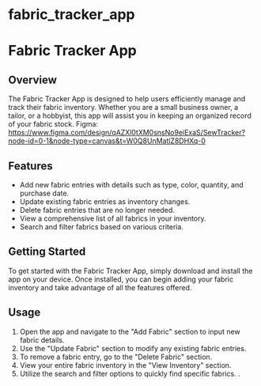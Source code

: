 # fabric_tracker_app
# Fabric Tracker App

## Overview
The Fabric Tracker App is designed to help users efficiently manage and track their fabric inventory. Whether you are a small business owner, a tailor, or a hobbyist, this app will assist you in keeping an organized record of your fabric stock.
Figma: https://www.figma.com/design/qAZXl0tXM0snsNo9eiExaS/SewTracker?node-id=0-1&node-type=canvas&t=W0Q8UnMatlZ8DHXq-0
## Features
- Add new fabric entries with details such as type, color, quantity, and purchase date.
- Update existing fabric entries as inventory changes.
- Delete fabric entries that are no longer needed.
- View a comprehensive list of all fabrics in your inventory.
- Search and filter fabrics based on various criteria.

## Getting Started
To get started with the Fabric Tracker App, simply download and install the app on your device. Once installed, you can begin adding your fabric inventory and take advantage of all the features offered.

## Usage
1. Open the app and navigate to the "Add Fabric" section to input new fabric details.
2. Use the "Update Fabric" section to modify any existing fabric entries.
3. To remove a fabric entry, go to the "Delete Fabric" section.
4. View your entire fabric inventory in the "View Inventory" section.
5. Utilize the search and filter options to quickly find specific fabrics.
.
